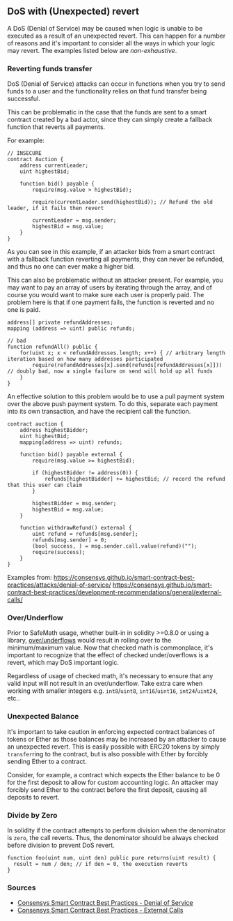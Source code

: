 ## DoS with (Unexpected) revert

A DoS (Denial of Service) may be caused when logic is unable to be executed as a result of an unexpected revert. This can happen for a number of reasons and it's important to consider all the ways in which your logic may revert. The examples listed below are *non-exhaustive*.

### Reverting funds transfer

DoS (Denial of Service) attacks can occur in functions when you try to send funds to a user and the functionality relies on that fund transfer being successful. 

This can be problematic in the case that the funds are sent to a smart contract created by a bad actor, since they can simply create a fallback function that reverts all payments. 

For example:

```solidity
// INSECURE
contract Auction {
    address currentLeader;
    uint highestBid;

    function bid() payable {
        require(msg.value > highestBid);

        require(currentLeader.send(highestBid)); // Refund the old leader, if it fails then revert

        currentLeader = msg.sender;
        highestBid = msg.value;
    }
}
```

As you can see in this example, if an attacker bids from a smart contract with a fallback function reverting all payments, they can never be refunded, and thus no one can ever make a higher bid.

This can also be problematic without an attacker present. For example, you may want to pay an array of users by iterating through the array, and of course you would want to make sure each user is properly paid. The problem here is that if one payment fails, the function is reverted and no one is paid. 

```solidity
address[] private refundAddresses;
mapping (address => uint) public refunds;

// bad
function refundAll() public {
    for(uint x; x < refundAddresses.length; x++) { // arbitrary length iteration based on how many addresses participated
        require(refundAddresses[x].send(refunds[refundAddresses[x]])) // doubly bad, now a single failure on send will hold up all funds
    }
}
```

An effective solution to this problem would be to use a pull payment system over the above push payment system. To do this, separate each payment into its own transaction, and have the recipient call the function.

```solidity
contract auction {
    address highestBidder;
    uint highestBid;
    mapping(address => uint) refunds;

    function bid() payable external {
        require(msg.value >= highestBid);

        if (highestBidder != address(0)) {
            refunds[highestBidder] += highestBid; // record the refund that this user can claim
        }

        highestBidder = msg.sender;
        highestBid = msg.value;
    }

    function withdrawRefund() external {
        uint refund = refunds[msg.sender];
        refunds[msg.sender] = 0;
        (bool success, ) = msg.sender.call.value(refund)("");
        require(success);
    }
}
```


Examples from: https://consensys.github.io/smart-contract-best-practices/attacks/denial-of-service/
https://consensys.github.io/smart-contract-best-practices/development-recommendations/general/external-calls/

### Over/Underflow

Prior to SafeMath usage, whether built-in in solidity >=0.8.0 or using a library, [over/underflows](./overflow-underflow.md) would result in rolling over to the minimum/maximum value. Now that checked math is commonplace, it's important to recognize that the effect of checked under/overflows is a revert, which may DoS important logic. 

Regardless of usage of checked math, it's necessary to ensure that any valid input will not result in an over/underflow. Take extra care when working with smaller integers e.g. `int8`/`uint8`, `int16`/`uint16`, `int24`/`uint24`, etc..

### Unexpected Balance

It's important to take caution in enforcing expected contract balances of tokens or Ether as those balances may be increased by an attacker to cause an unexpected revert. This is easily possible with ERC20 tokens by simply `transfer`ring to the contract, but is also possible with Ether by forcibly sending Ether to a contract.

Consider, for example, a contract which expects the Ether balance to be 0 for the first deposit to allow for custom accounting logic. An attacker may forcibly send Ether to the contract before the first deposit, causing all deposits to revert. 

### Divide by Zero
In solidity if the contract attempts to perform division when the denominator is ``zero``, the call reverts. Thus, the denominator should be always checked before division to prevent DoS revert.
```solidity
function foo(uint num, uint den) public pure returns(uint result) {
  result = num / den; // if den = 0, the execution reverts
}
```

### Sources

- [Consensys Smart Contract Best Practices - Denial of Service](https://consensys.github.io/smart-contract-best-practices/attacks/denial-of-service/)
- [Consensys Smart Contract Best Practices - External Calls](https://consensys.github.io/smart-contract-best-practices/development-recommendations/general/external-calls/)
